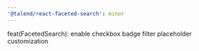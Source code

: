 ```yaml
---
'@talend/react-faceted-search': minor
---
```


feat(FacetedSearch): enable checkbox badge filter placeholder customization
